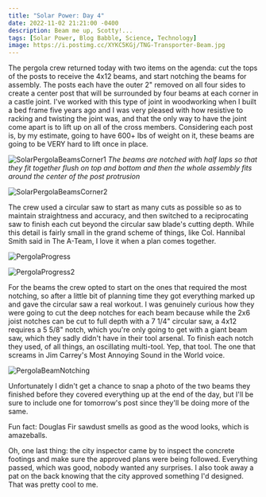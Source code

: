 ```yaml
---
title: "Solar Power: Day 4"
date: 2022-11-02 21:21:00 -0400
description: Beam me up, Scotty!...
tags: [Solar Power, Blog Babble, Science, Technology]
image: https://i.postimg.cc/XYKC5KGj/TNG-Transporter-Beam.jpg
---
```


The pergola crew returned today with two items on the agenda: cut the tops of the posts to receive the 4x12 beams, and start notching the beams for assembly. The posts each have the outer 2" removed on all four sides to create a center post that will be surrounded by four beams at each corner in a castle joint. I've worked with this type of joint in woodworking when I built a bed frame five years ago and I was very pleased with how resistive to racking and twisting the joint was, and that the only way to have the joint come apart is to lift up on all of the cross members. Considering each post is, by my estimate, going to have 600+ lbs of weight on it, these beams are going to be VERY hard to lift once in place.

![SolarPergolaBeamsCorner1](https://i.postimg.cc/dt0BFV1Q/SolarPergolaBeamsCorner1.png)
*<i>The beams are notched with half laps so that they fit together flush on top and bottom and then the whole assembly fits around the center of the post protrusion</i>*

![SolarPergolaBeamsCorner2](https://i.postimg.cc/nV2kNDnw/SolarPergolaBeamsCorner2.png)

The crew used a circular saw to start as many cuts as possible so as to maintain straightness and accuracy, and then switched to a reciprocating saw to finish each cut beyond the circular saw blade's cutting depth. While this detail is fairly small in the grand scheme of things, like Col. Hannibal Smith said in The A-Team, I love it when a plan comes together.

![PergolaProgress](https://i.postimg.cc/pX0FJQPR/IMG-20221102-105024.jpg)

![PergolaProgress2](https://i.postimg.cc/yxjS5c9h/IMG-20221102-170004.jpg)

For the beams the crew opted to start on the ones that required the most notching, so after a little bit of planning time they got everything marked up and gave the circular saw a real workout. I was genuinely curious how they were going to cut the deep notches for each beam because while the 2x6 joist notches can be cut to full depth with a 7 1/4" circular saw, a 4x12 requires a 5 5/8" notch, which you're only going to get with a giant beam saw, which they sadly didn't have in their tool arsenal. To finish each notch they used, of all things, an oscillating multi-tool. Yep, that tool. The one that screams in Jim Carrey's Most Annoying Sound in the World voice.

![PergolaBeamNotching](https://i.postimg.cc/L64PPQKx/IMG-20221102-131420.jpg)

Unfortunately I didn't get a chance to snap a photo of the two beams they finished before they covered everything up at the end of the day, but I'll be sure to include one for tomorrow's post since they'll be doing more of the same.

Fun fact: Douglas Fir sawdust smells as good as the wood looks, which is amazeballs.

Oh, one last thing: the city inspector came by to inspect the concrete footings and make sure the approved plans were being followed. Everything passed, which was good, nobody wanted any surprises. I also took away a pat on the back knowing that the city approved something I'd designed. That was pretty cool to me.